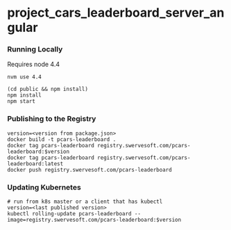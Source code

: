 # project_cars_leaderboard_server_angular

### Running Locally
Requires node 4.4
```
nvm use 4.4
```

```
(cd public && npm install)
npm install
npm start
```

### Publishing to the Registry
```
version=<version from package.json>
docker build -t pcars-leaderboard .
docker tag pcars-leaderboard registry.swervesoft.com/pcars-leaderboard:$version
docker tag pcars-leaderboard registry.swervesoft.com/pcars-leaderboard:latest
docker push registry.swervesoft.com/pcars-leaderboard
```

### Updating Kubernetes
```
# run from k8s master or a client that has kubectl
version=<last published version>
kubectl rolling-update pcars-leaderboard --image=registry.swervesoft.com/pcars-leaderboard:$version
```

